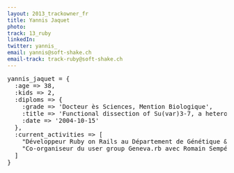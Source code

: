 ```yaml
---
layout: 2013_trackowner_fr
title: Yannis Jaquet
photo: 
track: 13_ruby
linkedIn: 
twitter: yannis_
email: yannis@soft-shake.ch
email-track: track-ruby@soft-shake.ch
---
```


<pre>
yannis_jaquet = {
  :age => 38,
  :kids => 2,
  :diploms => {
    :grade => 'Docteur ès Sciences, Mention Biologique',
    :title => 'Functional dissection of Su(var)3-7, a heterochromatic protein from Drosophila melanogaster',
    :date => '2004-10-15'
  },
  :current_activities => [
    "Développeur Ruby on Rails au Département de Génétique &amp; Evolution, Université de Genève",
    "Co-organiseur du user group Geneva.rb avec Romain Sempé"
  ]
}
</pre>
